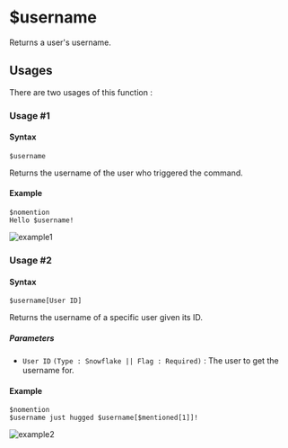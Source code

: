 # $username
Returns a user's username.

## Usages
There are two usages of this function :

### Usage #1
#### Syntax
```
$username
```
Returns the username of the user who triggered the command.

#### Example
```
$nomention
Hello $username!
```
![example1](https://user-images.githubusercontent.com/69215413/114783581-fc88e180-9d47-11eb-91a6-02e60b20fcf4.png)

### Usage #2
#### Syntax
```
$username[User ID]
```
Returns the username of a specific user given its ID.

##### Parameters
- `User ID` `(Type : Snowflake || Flag : Required)` : The user to get the username for.

#### Example
```
$nomention
$username just hugged $username[$mentioned[1]]!
```
![example2](https://user-images.githubusercontent.com/69215413/114783383-f430a680-9d47-11eb-91e5-6ade1c6ef234.png)

